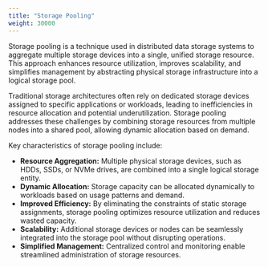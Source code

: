 ```yaml
---
title: "Storage Pooling"
weight: 30000
---
```


Storage pooling is a technique used in distributed data storage systems to aggregate multiple storage devices into a single, unified storage resource. This approach enhances resource utilization, improves scalability, and simplifies management by abstracting physical storage infrastructure into a logical storage pool.

Traditional storage architectures often rely on dedicated storage devices assigned to specific applications or workloads, leading to inefficiencies in resource allocation and potential underutilization. Storage pooling addresses these challenges by combining storage resources from multiple nodes into a shared pool, allowing dynamic allocation based on demand.

Key characteristics of storage pooling include:

- **Resource Aggregation:** Multiple physical storage devices, such as HDDs, SSDs, or NVMe drives, are combined into a single logical storage entity.
- **Dynamic Allocation:** Storage capacity can be allocated dynamically to workloads based on usage patterns and demand.
- **Improved Efficiency:** By eliminating the constraints of static storage assignments, storage pooling optimizes resource utilization and reduces wasted capacity.
- **Scalability:** Additional storage devices or nodes can be seamlessly integrated into the storage pool without disrupting operations.
- **Simplified Management:** Centralized control and monitoring enable streamlined administration of storage resources.
